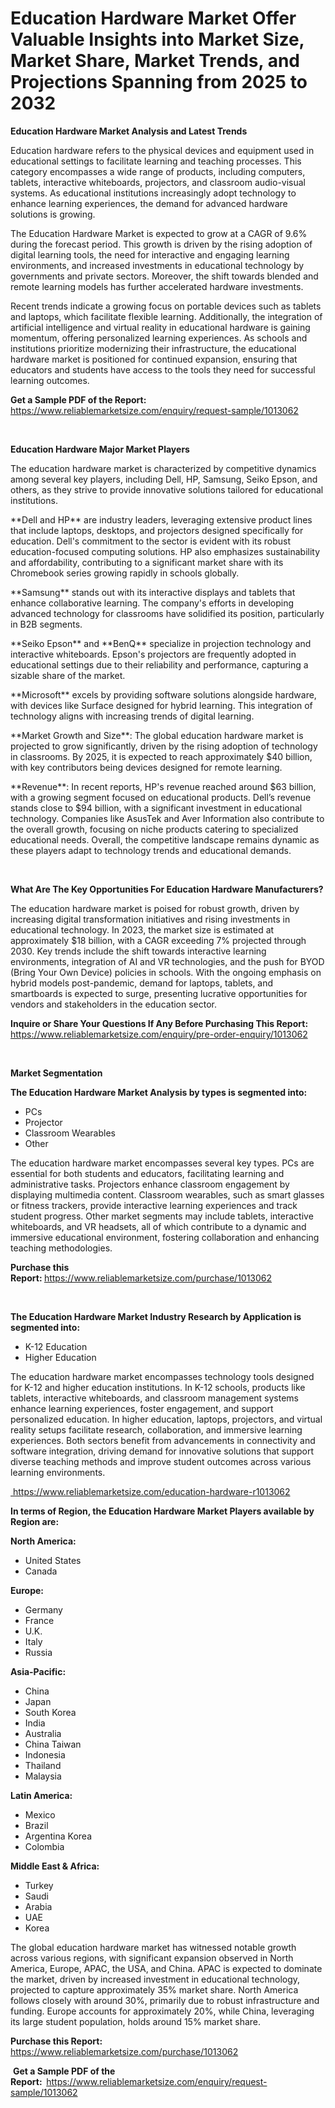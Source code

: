 <p><h1>Education Hardware Market Offer Valuable Insights into Market Size, Market Share, Market Trends, and Projections Spanning from 2025 to 2032</h1></p><p><strong>Education Hardware Market Analysis and Latest Trends</strong></p>
<p><p>Education hardware refers to the physical devices and equipment used in educational settings to facilitate learning and teaching processes. This category encompasses a wide range of products, including computers, tablets, interactive whiteboards, projectors, and classroom audio-visual systems. As educational institutions increasingly adopt technology to enhance learning experiences, the demand for advanced hardware solutions is growing.</p><p>The Education Hardware Market is expected to grow at a CAGR of 9.6% during the forecast period. This growth is driven by the rising adoption of digital learning tools, the need for interactive and engaging learning environments, and increased investments in educational technology by governments and private sectors. Moreover, the shift towards blended and remote learning models has further accelerated hardware investments.</p><p>Recent trends indicate a growing focus on portable devices such as tablets and laptops, which facilitate flexible learning. Additionally, the integration of artificial intelligence and virtual reality in educational hardware is gaining momentum, offering personalized learning experiences. As schools and institutions prioritize modernizing their infrastructure, the educational hardware market is positioned for continued expansion, ensuring that educators and students have access to the tools they need for successful learning outcomes.</p></p>
<p><strong>Get a Sample PDF of the Report:&nbsp;</strong> <a href="https://www.reliablemarketsize.com/enquiry/request-sample/1013062?utm_campaign=3312&utm_medium=2&utm_source=Github&utm_content=ia&utm_term=17042025&utm_id=education-hardware">https://www.reliablemarketsize.com/enquiry/request-sample/1013062</a></p>
<p>&nbsp;</p>
<p><strong>Education Hardware Major Market Players</strong></p>
<p><p>The education hardware market is characterized by competitive dynamics among several key players, including Dell, HP, Samsung, Seiko Epson, and others, as they strive to provide innovative solutions tailored for educational institutions.</p><p>**Dell and HP** are industry leaders, leveraging extensive product lines that include laptops, desktops, and projectors designed specifically for education. Dell's commitment to the sector is evident with its robust education-focused computing solutions. HP also emphasizes sustainability and affordability, contributing to a significant market share with its Chromebook series growing rapidly in schools globally.</p><p>**Samsung** stands out with its interactive displays and tablets that enhance collaborative learning. The company's efforts in developing advanced technology for classrooms have solidified its position, particularly in B2B segments.</p><p>**Seiko Epson** and **BenQ** specialize in projection technology and interactive whiteboards. Epson's projectors are frequently adopted in educational settings due to their reliability and performance, capturing a sizable share of the market.</p><p>**Microsoft** excels by providing software solutions alongside hardware, with devices like Surface designed for hybrid learning. This integration of technology aligns with increasing trends of digital learning.</p><p>**Market Growth and Size**: The global education hardware market is projected to grow significantly, driven by the rising adoption of technology in classrooms. By 2025, it is expected to reach approximately $40 billion, with key contributors being devices designed for remote learning.</p><p>**Revenue**: In recent reports, HP's revenue reached around $63 billion, with a growing segment focused on educational products. Dell’s revenue stands close to $94 billion, with a significant investment in educational technology. Companies like AsusTek and Aver Information also contribute to the overall growth, focusing on niche products catering to specialized educational needs. Overall, the competitive landscape remains dynamic as these players adapt to technology trends and educational demands.</p></p>
<p>&nbsp;</p>
<p><strong>What Are The Key Opportunities For Education Hardware Manufacturers?</strong></p>
<p><p>The education hardware market is poised for robust growth, driven by increasing digital transformation initiatives and rising investments in educational technology. In 2023, the market size is estimated at approximately $18 billion, with a CAGR exceeding 7% projected through 2030. Key trends include the shift towards interactive learning environments, integration of AI and VR technologies, and the push for BYOD (Bring Your Own Device) policies in schools. With the ongoing emphasis on hybrid models post-pandemic, demand for laptops, tablets, and smartboards is expected to surge, presenting lucrative opportunities for vendors and stakeholders in the education sector.</p></p>
<p><strong>Inquire or Share Your Questions If Any Before Purchasing This Report:</strong> <a href="https://www.reliablemarketsize.com/enquiry/pre-order-enquiry/1013062?utm_campaign=3312&utm_medium=2&utm_source=Github&utm_content=ia&utm_term=17042025&utm_id=education-hardware">https://www.reliablemarketsize.com/enquiry/pre-order-enquiry/1013062</a></p>
<p>&nbsp;</p>
<p><strong>Market Segmentation</strong></p>
<p><strong>The Education Hardware Market Analysis by types is segmented into:</strong></p>
<p><ul><li>PCs</li><li>Projector</li><li>Classroom Wearables</li><li>Other</li></ul></p>
<p><p>The education hardware market encompasses several key types. PCs are essential for both students and educators, facilitating learning and administrative tasks. Projectors enhance classroom engagement by displaying multimedia content. Classroom wearables, such as smart glasses or fitness trackers, provide interactive learning experiences and track student progress. Other market segments may include tablets, interactive whiteboards, and VR headsets, all of which contribute to a dynamic and immersive educational environment, fostering collaboration and enhancing teaching methodologies.</p></p>
<p><strong>Purchase this Report:&nbsp;</strong><a href="https://www.reliablemarketsize.com/purchase/1013062?utm_campaign=3312&utm_medium=2&utm_source=Github&utm_content=ia&utm_term=17042025&utm_id=education-hardware">https://www.reliablemarketsize.com/purchase/1013062</a></p>
<p>&nbsp;</p>
<p><strong>The Education Hardware Market Industry Research by Application is segmented into:</strong></p>
<p><ul><li>K-12 Education</li><li>Higher Education</li></ul></p>
<p><p>The education hardware market encompasses technology tools designed for K-12 and higher education institutions. In K-12 schools, products like tablets, interactive whiteboards, and classroom management systems enhance learning experiences, foster engagement, and support personalized education. In higher education, laptops, projectors, and virtual reality setups facilitate research, collaboration, and immersive learning experiences. Both sectors benefit from advancements in connectivity and software integration, driving demand for innovative solutions that support diverse teaching methods and improve student outcomes across various learning environments.</p></p>
<p><a href="https://www.reliablemarketsize.com/education-hardware-r1013062?utm_campaign=3312&utm_medium=2&utm_source=Github&utm_content=ia&utm_term=17042025&utm_id=education-hardware">&nbsp;https://www.reliablemarketsize.com/education-hardware-r1013062</a></p>
<p><strong>In terms of Region, the Education Hardware Market Players available by Region are:</strong></p>
<p>
    <p> <strong> North America: </strong>
        <ul>
            <li>United States</li>
            <li>Canada</li>
        </ul>
        </p> 
    <p> <strong> Europe: </strong>
        <ul>
            <li>Germany</li>
            <li>France</li>
            <li>U.K.</li>
            <li>Italy</li>
            <li>Russia</li>
        </ul>
        </p> 
    <p> <strong> Asia-Pacific: </strong>
        <ul>
            <li>China</li>
            <li>Japan</li>
            <li>South Korea</li>
            <li>India</li>
            <li>Australia</li>
            <li>China Taiwan</li>
            <li>Indonesia</li>
            <li>Thailand</li>
            <li>Malaysia</li>
        </ul>
        </p> 
    <p> <strong> Latin America: </strong>
        <ul>
            <li>Mexico</li>
            <li>Brazil</li>
            <li>Argentina Korea</li>
            <li>Colombia</li>
        </ul>
        </p> 
    <p> <strong> Middle East & Africa: </strong>
        <ul>
            <li>Turkey</li>
            <li>Saudi</li>
            <li>Arabia</li>
            <li>UAE</li>
            <li>Korea</li>
        </ul>
    </p>
    </p>
<p><p>The global education hardware market has witnessed notable growth across various regions, with significant expansion observed in North America, Europe, APAC, the USA, and China. APAC is expected to dominate the market, driven by increased investment in educational technology, projected to capture approximately 35% market share. North America follows closely with around 30%, primarily due to robust infrastructure and funding. Europe accounts for approximately 20%, while China, leveraging its large student population, holds around 15% market share.</p></p>
<p><strong>Purchase this Report: </strong><a href="https://www.reliablemarketsize.com/purchase/1013062?utm_campaign=3312&utm_medium=2&utm_source=Github&utm_content=ia&utm_term=17042025&utm_id=education-hardware">https://www.reliablemarketsize.com/purchase/1013062</a></p>
<p>&nbsp;<strong>Get a Sample PDF of the Report:&nbsp;&nbsp;</strong><a href="https://www.reliablemarketsize.com/enquiry/request-sample/1013062?utm_campaign=3312&utm_medium=2&utm_source=Github&utm_content=ia&utm_term=17042025&utm_id=education-hardware">https://www.reliablemarketsize.com/enquiry/request-sample/1013062</a></p>
<p><strong></strong></p>
<p><p></p><p></p><p></p></p>